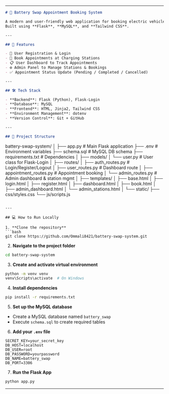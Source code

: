 

---

```markdown
# 🔋 Battery Swap Appointment Booking System

A modern and user-friendly web application for booking electric vehicle battery swaps.  
Built using **Flask**, **MySQL**, and **Tailwind CSS**.

---

## 🚀 Features

- 🔐 User Registration & Login  
- 📅 Book Appointments at Charging Stations  
- 📋 User Dashboard to Track Appointments  
- ⚙️ Admin Panel to Manage Stations & Bookings  
- ✅ Appointment Status Update (Pending / Completed / Cancelled)

---

## 🛠️ Tech Stack

- **Backend**: Flask (Python), Flask-Login  
- **Database**: MySQL  
- **Frontend**: HTML, Jinja2, Tailwind CSS  
- **Environment Management**: dotenv  
- **Version Control**: Git + GitHub

---

## 📂 Project Structure

```

battery-swap-system/
│
├── app.py                      # Main Flask application
├── .env                        # Environment variables
├── schema.sql                  # MySQL DB schema
├── requirements.txt            # Dependencies
│
├── models/
│   └── user.py                 # User class for Flask-Login
│
├── routes/
│   ├── auth\_routes.py          # Login/Register/Logout
│   ├── user\_routes.py          # Dashboard route
│   ├── appointment\_routes.py   # Appointment booking
│   └── admin\_routes.py         # Admin dashboard & station mgmt
│
├── templates/
│   ├── base.html
│   ├── login.html
│   ├── register.html
│   ├── dashboard.html
│   ├── book.html
│   ├── admin\_dashboard.html
│   └── admin\_stations.html
│
└── static/
├── css/styles.css
└── js/scripts.js

````

---

## 💻 How to Run Locally

1. **Clone the repository**
```bash
git clone https://github.com/Ommali8421/battery-swap-system.git
````

2. **Navigate to the project folder**

```bash
cd battery-swap-system
```

3. **Create and activate virtual environment**

```bash
python -m venv venv
venv\Scripts\activate  # On Windows
```

4. **Install dependencies**

```bash
pip install -r requirements.txt
```

5. **Set up the MySQL database**

* Create a MySQL database named `battery_swap`
* Execute `schema.sql` to create required tables

6. **Add your `.env` file**

```env
SECRET_KEY=your_secret_key
DB_HOST=localhost
DB_USER=root
DB_PASSWORD=yourpassword
DB_NAME=battery_swap
DB_PORT=3306
```

7. **Run the Flask App**

```bash
python app.py
```

---


```
